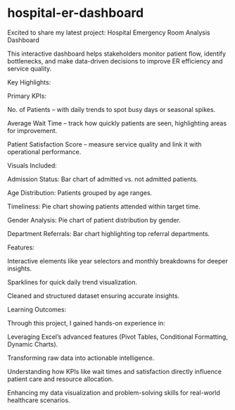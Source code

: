 # hospital-er-dashboard 
Excited to share my latest project: Hospital Emergency Room Analysis Dashboard 

This interactive dashboard helps stakeholders monitor patient flow, identify bottlenecks, and make data-driven decisions to improve ER efficiency and service quality.

Key Highlights:

Primary KPIs:

No. of Patients – with daily trends to spot busy days or seasonal spikes.

Average Wait Time – track how quickly patients are seen, highlighting areas for improvement.

Patient Satisfaction Score – measure service quality and link it with operational performance.

Visuals Included:

Admission Status: Bar chart of admitted vs. not admitted patients.

Age Distribution: Patients grouped by age ranges.

Timeliness: Pie chart showing patients attended within target time.

Gender Analysis: Pie chart of patient distribution by gender.

Department Referrals: Bar chart highlighting top referral departments.

Features:

Interactive elements like year selectors and monthly breakdowns for deeper insights.

Sparklines for quick daily trend visualization.

Cleaned and structured dataset ensuring accurate insights.

Learning Outcomes:

Through this project, I gained hands-on experience in:

Leveraging Excel’s advanced features (Pivot Tables, Conditional Formatting, Dynamic Charts).

Transforming raw data into actionable intelligence.

Understanding how KPIs like wait times and satisfaction directly influence patient care and resource allocation.

Enhancing my data visualization and problem-solving skills for real-world healthcare scenarios.
